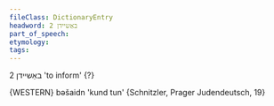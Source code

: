 ```yaml
---
fileClass: DictionaryEntry
headword: באַשיידן 2
part_of_speech: 
etymology: 
tags: 
---
```

באַשיידן 2
'to inform' {?}

{WESTERN}
bəšaidn 'kund tun' {Schnitzler, Prager Judendeutsch, 19}